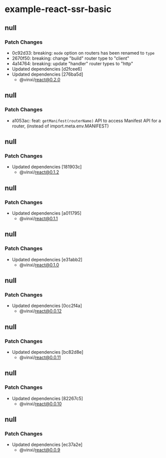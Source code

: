 # example-react-ssr-basic

## null

### Patch Changes

- 0c92d33: breaking: `mode` option on routers has been renamed to `type`
- 2670f50: breaking: change "build" router type to "client"
- 4a14764: breaking: update "handler" router types to "http"
- Updated dependencies [d2fcee6]
- Updated dependencies [276ba5d]
  - @vinxi/react@0.2.0

## null

### Patch Changes

- a1053ac: feat: `getManifest(routerName)` API to access Manifest API for a router, (instead of import.meta.env.MANIFEST)

## null

### Patch Changes

- Updated dependencies [181903c]
  - @vinxi/react@0.1.2

## null

### Patch Changes

- Updated dependencies [a011795]
  - @vinxi/react@0.1.1

## null

### Patch Changes

- Updated dependencies [e31abb2]
  - @vinxi/react@0.1.0

## null

### Patch Changes

- Updated dependencies [0cc2f4a]
  - @vinxi/react@0.0.12

## null

### Patch Changes

- Updated dependencies [bc82d8e]
  - @vinxi/react@0.0.11

## null

### Patch Changes

- Updated dependencies [82267c5]
  - @vinxi/react@0.0.10

## null

### Patch Changes

- Updated dependencies [ec37a2e]
  - @vinxi/react@0.0.9
